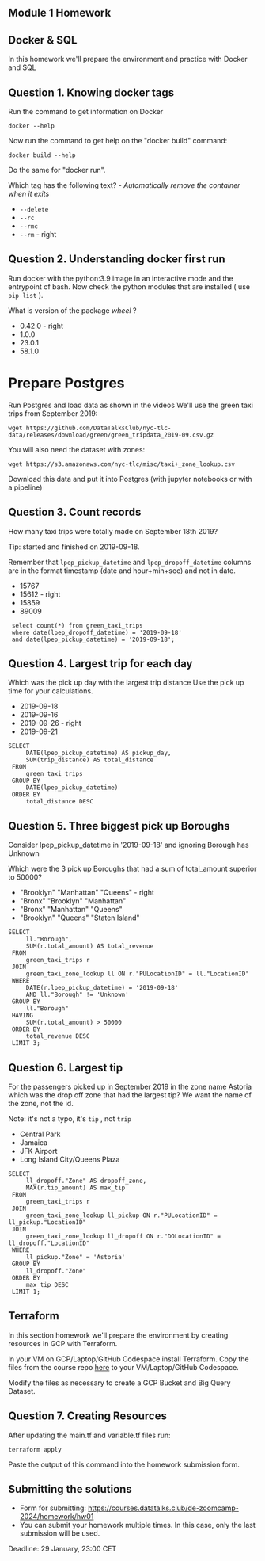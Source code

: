 ## Module 1 Homework

## Docker & SQL

In this homework we'll prepare the environment 
and practice with Docker and SQL


## Question 1. Knowing docker tags

Run the command to get information on Docker 

```docker --help```

Now run the command to get help on the "docker build" command:

```docker build --help```

Do the same for "docker run".

Which tag has the following text? - *Automatically remove the container when it exits* 

- `--delete`
- `--rc`
- `--rmc`
- `--rm`    - right


## Question 2. Understanding docker first run 

Run docker with the python:3.9 image in an interactive mode and the entrypoint of bash.
Now check the python modules that are installed ( use ```pip list``` ). 

What is version of the package *wheel* ?

- 0.42.0    - right
- 1.0.0
- 23.0.1
- 58.1.0


# Prepare Postgres

Run Postgres and load data as shown in the videos
We'll use the green taxi trips from September 2019:

```wget https://github.com/DataTalksClub/nyc-tlc-data/releases/download/green/green_tripdata_2019-09.csv.gz```

You will also need the dataset with zones:

```wget https://s3.amazonaws.com/nyc-tlc/misc/taxi+_zone_lookup.csv```

Download this data and put it into Postgres (with jupyter notebooks or with a pipeline)


## Question 3. Count records 

How many taxi trips were totally made on September 18th 2019?

Tip: started and finished on 2019-09-18. 

Remember that `lpep_pickup_datetime` and `lpep_dropoff_datetime` columns are in the format timestamp (date and hour+min+sec) and not in date.

- 15767
- 15612     - right
- 15859
- 89009

```
 select count(*) from green_taxi_trips
 where date(lpep_dropoff_datetime) = '2019-09-18'
 and date(lpep_pickup_datetime) = '2019-09-18';
```

## Question 4. Largest trip for each day

Which was the pick up day with the largest trip distance
Use the pick up time for your calculations.

- 2019-09-18
- 2019-09-16
- 2019-09-26     - right
- 2019-09-21

```
SELECT
     DATE(lpep_pickup_datetime) AS pickup_day,
     SUM(trip_distance) AS total_distance
 FROM
     green_taxi_trips
 GROUP BY
     DATE(lpep_pickup_datetime)
 ORDER BY
     total_distance DESC
```
## Question 5. Three biggest pick up Boroughs

Consider lpep_pickup_datetime in '2019-09-18' and ignoring Borough has Unknown

Which were the 3 pick up Boroughs that had a sum of total_amount superior to 50000?
 
- "Brooklyn" "Manhattan" "Queens"     - right
- "Bronx" "Brooklyn" "Manhattan"
- "Bronx" "Manhattan" "Queens" 
- "Brooklyn" "Queens" "Staten Island"

```
SELECT
     ll."Borough",
     SUM(r.total_amount) AS total_revenue
 FROM
     green_taxi_trips r
 JOIN
     green_taxi_zone_lookup ll ON r."PULocationID" = ll."LocationID"
 WHERE
     DATE(r.lpep_pickup_datetime) = '2019-09-18'
     AND ll."Borough" != 'Unknown'
 GROUP BY
     ll."Borough"
 HAVING
     SUM(r.total_amount) > 50000
 ORDER BY
     total_revenue DESC
 LIMIT 3;
```

## Question 6. Largest tip

For the passengers picked up in September 2019 in the zone name Astoria which was the drop off zone that had the largest tip?
We want the name of the zone, not the id.

Note: it's not a typo, it's `tip` , not `trip`

- Central Park
- Jamaica
- JFK Airport
- Long Island City/Queens Plaza

```
SELECT
     ll_dropoff."Zone" AS dropoff_zone,
     MAX(r.tip_amount) AS max_tip
 FROM
     green_taxi_trips r
 JOIN
     green_taxi_zone_lookup ll_pickup ON r."PULocationID" = ll_pickup."LocationID"
 JOIN
     green_taxi_zone_lookup ll_dropoff ON r."DOLocationID" = ll_dropoff."LocationID"
 WHERE
     ll_pickup."Zone" = 'Astoria'
 GROUP BY
     ll_dropoff."Zone"
 ORDER BY
     max_tip DESC
 LIMIT 1;
```


## Terraform

In this section homework we'll prepare the environment by creating resources in GCP with Terraform.

In your VM on GCP/Laptop/GitHub Codespace install Terraform. 
Copy the files from the course repo
[here](https://github.com/DataTalksClub/data-engineering-zoomcamp/tree/main/01-docker-terraform/1_terraform_gcp/terraform) to your VM/Laptop/GitHub Codespace.

Modify the files as necessary to create a GCP Bucket and Big Query Dataset.


## Question 7. Creating Resources

After updating the main.tf and variable.tf files run:

```
terraform apply
```

Paste the output of this command into the homework submission form.


## Submitting the solutions

* Form for submitting: https://courses.datatalks.club/de-zoomcamp-2024/homework/hw01
* You can submit your homework multiple times. In this case, only the last submission will be used. 

Deadline: 29 January, 23:00 CET
